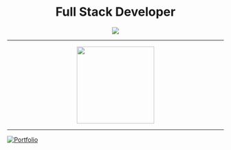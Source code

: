 <h1 align="center">Full Stack Developer</h1>

<p align="center">
  <img src="https://readme-typing-svg.herokuapp.com?font=Fira+Code&weight=500&size=22&pause=1000&center=true&vCenter=true&width=450&lines=I+am+Aissa+Bedr;Full+Stack+Developer;I+%E2%9D%A4+Solid.js+%26+TypeScript" />
</p>

---

<p align="center">
  <img src="https://github-readme-stats.vercel.app/api?username=aissa-dev1&show_icons=true&theme=radical" height="180"/>
</p>

---

[![Portfolio](https://img.shields.io/badge/Portfolio-121212?logo=vercel&logoColor=white)](https://aissabedr.vercel.app)
